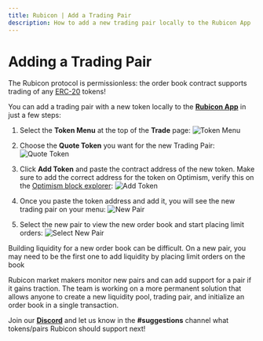 ```yaml
---
title: Rubicon | Add a Trading Pair
description: How to add a new trading pair locally to the Rubicon App
---
```


# Adding a Trading Pair

The Rubicon protocol is permissionless: the order book contract supports trading of any [ERC-20](https://ethereum.org/en/developers/docs/standards/tokens/erc-20/) tokens!&#x20;



You can add a trading pair with a new token locally to the [**Rubicon App**](https://app.rubicon.finance/trade) in just a few steps:

1. Select the **Token Menu** at the top of the **Trade** page:
   ![Token Menu](</assets/image(15).png>)

2. Choose the **Quote Token** you want for the new Trading Pair:
   ![Quote Token](</assets/image(106).png>)

3. Click **Add Token** and paste the contract address of the new token. Make sure to add the correct address for the token on Optimism, verify this on the [Optimism block explorer](https://optimistic.etherscan.io/tokens):
   ![Add Token](</assets/image(55).png>)

4. Once you paste the token address and add it, you will see the new trading pair on your menu:
   ![New Pair](</assets/image(62).png>)

5. Select the new pair to view the new order book and start placing limit orders:
   ![Select New Pair](</assets/image(33).png>)

Building liquidity for a new order book can be difficult. On a new pair, you may need to be the first one to add liquidity by placing limit orders on the book

Rubicon market makers monitor new pairs and can add support for a pair if it gains traction. The team is working on a more permanent solution that allows anyone to create a new liquidity pool, trading pair, and initialize an order book in a single transaction.



Join our [**Discord**](https://discord.com/invite/E7pS24J) and let us know in the **#suggestions** channel what tokens/pairs Rubicon should support next!
